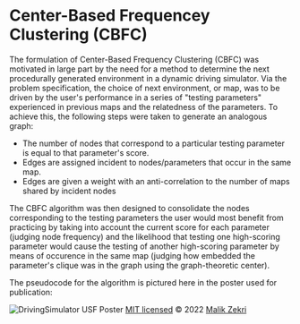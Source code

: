 # Center-Based Frequencey Clustering (CBFC)

The formulation of Center-Based Frequency Clustering (CBFC) was motivated in large part by the need for a method to determine the next procedurally generated environment in a dynamic driving simulator. Via the problem specification, the choice of next environment, or map, was to be driven by the user's performance in a series of "testing parameters" experienced in previous maps and the relatedness of the parameters. To achieve this, the following steps were taken to generate an analogous graph:
* The number of nodes that correspond to a particular testing parameter is equal to that parameter's score.
* Edges are assigned incident to nodes/parameters that occur in the same map.
* Edges are given a weight with an anti-correlation to the number of maps shared by incident nodes

The CBFC algorithm was then designed to consolidate the nodes corresponding to the testing parameters the user would most benefit from practicing by taking into account the current score for each parameter (judging node frequency) and the likelihood that testing one high-scoring parameter would cause the testing of another high-scoring parameter by means of occurence in the same map (judging how embedded the parameter's clique was in the graph using the graph-theoretic center).

The pseudocode for the algorithm is pictured here in the poster used for publication:

![DrivingSimulator USF Poster](https://user-images.githubusercontent.com/78307866/209899836-d97f961a-1637-4709-85e1-77faf621267d.jpg)
[MIT licensed](./LICENSE) © 2022 [Malik Zekri](https://github.com/TheShadowTiki)
